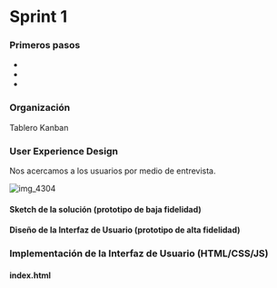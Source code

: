 # Sprint 1
### Primeros pasos
*
*
*
### Organización
Tablero Kanban



### User Experience Design

Nos acercamos a los usuarios por medio de entrevista.

![img_4304](https://user-images.githubusercontent.com/39319360/41464688-c9ac4066-7060-11e8-9785-4e77c82e2714.JPG)

#### Sketch de la solución (prototipo de baja fidelidad)

#### Diseño de la Interfaz de Usuario (prototipo de alta fidelidad)

### Implementación de la Interfaz de Usuario (HTML/CSS/JS)
#### index.html
